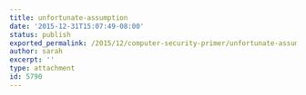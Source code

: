 ```yaml
---
title: unfortunate-assumption
date: '2015-12-31T15:07:49-08:00'
status: publish
exported_permalink: /2015/12/computer-security-primer/unfortunate-assumption
author: sarah
excerpt: ''
type: attachment
id: 5790
---
```

<!DOCTYPE html PUBLIC "-//W3C//DTD HTML 4.0 Transitional//EN" "http://www.w3.org/TR/REC-html40/loose.dtd">
<?xml encoding="UTF-8">
